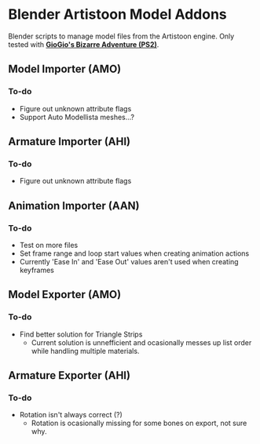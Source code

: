 # Blender Artistoon Model Addons
Blender scripts to manage model files from the Artistoon engine. Only tested with [**GioGio's Bizarre Adventure (PS2)**](https://jojowiki.com/GioGio%27s_Bizarre_Adventure).<br>

## Model Importer (AMO)
### To-do
- Figure out unknown attribute flags
- Support Auto Modellista meshes...?

## Armature Importer (AHI)
### To-do
- Figure out unknown attribute flags

## Animation Importer (AAN)
### To-do
- Test on more files
- Set frame range and loop start values when creating animation actions
- Currently 'Ease In' and 'Ease Out' values aren't used when creating keyframes

## Model Exporter (AMO)
### To-do
- Find better solution for Triangle Strips
  - Current solution is unnefficient and ocasionally messes up list order while handling multiple materials.

## Armature Exporter (AHI)
### To-do
- Rotation isn't always correct (?)
  - Rotation is ocasionally missing for some bones on export, not sure why.
